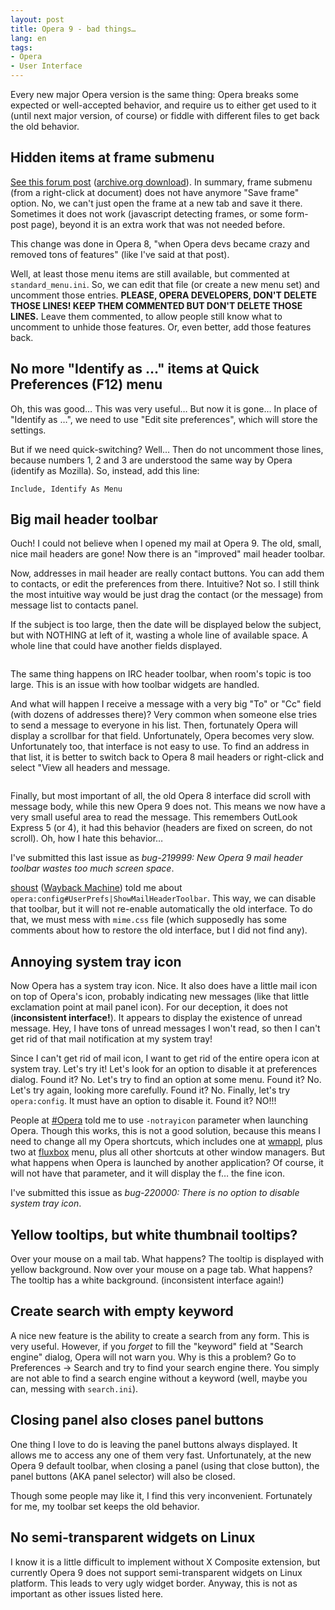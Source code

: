```yaml
---
layout: post
title: Opera 9 - bad things…
lang: en
tags:
- Opera
- User Interface
---
```


Every new major Opera version is the same thing: Opera breaks some expected or well-accepted behavior, and require us to either get used to it (until next major version, of course) or fiddle with different files to get back the old behavior.


## Hidden items at frame submenu

[See this forum post](http://my.opera.com/community/forums/topic.dml?id=134582) ([archive.org download](https://archive.org/details/myopera-forums-100001-200000)). In summary, frame submenu (from a right-click at document) does not have anymore "Save frame" option. No, we can't just open the frame at a new tab and save it there. Sometimes it does not work (javascript detecting frames, or some form-post page), beyond it is an extra work that was not needed before.

This change was done in Opera 8, "when Opera devs became crazy and removed tons of features" (like I've said at that post).

Well, at least those menu items are still available, but commented at `standard_menu.ini`. So, we can edit that file (or create a new menu set) and uncomment those entries. **PLEASE, OPERA DEVELOPERS, DON'T DELETE THOSE LINES! KEEP THEM COMMENTED BUT DON'T DELETE THOSE LINES.** Leave them commented, to allow people still know what to uncomment to unhide those features. Or, even better, add those features back.

## No more "Identify as …" items at Quick Preferences (F12) menu

Oh, this was good… This was very useful… But now it is gone… In place of "Identify as …", we need to use "Edit site preferences", which will store the settings.

But if we need quick-switching? Well… Then do not uncomment those lines, because numbers 1, 2 and 3 are understood the same way by Opera (identify as Mozilla). So, instead, add this line:

    Include, Identify As Menu

## Big mail header toolbar

Ouch! I could not believe when I opened my mail at Opera 9. The old, small, nice mail headers are gone! Now there is an "improved" mail header toolbar.

Now, addresses in mail header are really contact buttons. You can add them to contacts, or edit the preferences from there. Intuitive? Not so. I still think the most intuitive way would be just drag the contact (or the message) from message list to contacts panel.

If the subject is too large, then the date will be displayed below the subject, but with NOTHING at left of it, wasting a whole line of available space. A whole line that could have another fields displayed.

<figure class="singleimage">
<img src="{{ site.baseurl }}/blog/images/mailheadertoolbar-1.png" alt="">
</figure>

The same thing happens on IRC header toolbar, when room's topic is too large. This is an issue with how toolbar widgets are handled.

And what will happen I receive a message with a very big "To" or "Cc" field (with dozens of addresses there)? Very common when someone else tries to send a message to everyone in his list. Then, fortunately Opera will display a scrollbar for that field. Unfortunately, Opera becomes very slow. Unfortunately too, that interface is not easy to use. To find an address in that list, it is better to switch back to Opera 8 mail headers or right-click and select "View all headers and message.

<figure class="singleimage">
<img src="{{ site.baseurl }}/blog/images/mailheadertoolbar-2.png" alt="">
</figure>

Finally, but most important of all, the old Opera 8 interface did scroll with message body, while this new Opera 9 does not. This means we now have a very small useful area to read the message. This remembers OutLook Express 5 (or 4), it had this behavior (headers are fixed on screen, do not scroll). Oh, how I hate this behavior…

I've submitted this last issue as _bug-219999: New Opera 9 mail header toolbar wastes too much screen space_.

[shoust](http://my.opera.com/shoust) ([Wayback Machine](http://web.archive.org/web/20060621121634/http://my.opera.com/shoust/blog/)) told me about `opera:config#UserPrefs|ShowMailHeaderToolbar`. This way, we can disable that toolbar, but it will not re-enable automatically the old interface. To do that, we must mess with `mime.css` file (which supposedly has some comments about how to restore the old interface, but I did not find any).

## Annoying system tray icon

Now Opera has a system tray icon. Nice. It also does have a little mail icon on top of Opera's icon, probably indicating new messages (like that little exclamation point at mail panel icon). For our deception, it does not (**inconsistent interface!**). It appears to display the existence of unread message. Hey, I have tons of unread messages I won't read, so then I can't get rid of that mail notification at my system tray!

Since I can't get rid of mail icon, I want to get rid of the entire opera icon at system tray. Let's try it! Let's look for an option to disable it at preferences dialog. Found it? No. Let's try to find an option at some menu. Found it? No. Let's try again, looking more carefully. Found it? No. Finally, let's try `opera:config`. It must have an option to disable it. Found it? NO!!!

People at [#Opera](irc://irc.opera.com/Opera) told me to use `-notrayicon` parameter when launching Opera. Though this works, this is not a good solution, because this means I need to change all my Opera shortcuts, which includes one at [wmappl](http://wmappl.sourceforge.net/), plus two at [fluxbox](http://fluxbox.org/) menu, plus all other shortcuts at other window managers. But what happens when Opera is launched by another application? Of course, it will not have that parameter, and it will display the f… the fine icon.

I've submitted this issue as _bug-220000: There is no option to disable system tray icon_.

## Yellow tooltips, but white thumbnail tooltips?

Over your mouse on a mail tab. What happens? The tooltip is displayed with yellow background. Now over your mouse on a page tab. What happens? The tooltip has a white background. (inconsistent interface again!)

## Create search with empty keyword

A nice new feature is the ability to create a search from any form. This is very useful. However, if you _forget_ to fill the "keyword" field at "Search engine" dialog, Opera will not warn you. Why is this a problem? Go to Preferences → Search and try to find your search engine there. You simply are not able to find a search engine without a keyword (well, maybe you can, messing with `search.ini`).

## Closing panel also closes panel buttons

One thing I love to do is leaving the panel buttons always displayed. It allows me to access any one of them very fast. Unfortunately, at the new Opera 9 default toolbar, when closing a panel (using that close button), the panel buttons (AKA panel selector) will also be closed.

Though some people may like it, I find this very inconvenient. Fortunately for me, my toolbar set keeps the old behavior.

## No semi-transparent widgets on Linux

I know it is a little difficult to implement without X Composite extension, but currently Opera 9 does not support semi-transparent widgets on Linux platform. This leads to very ugly widget border. Anyway, this is not as important as other issues listed here.
